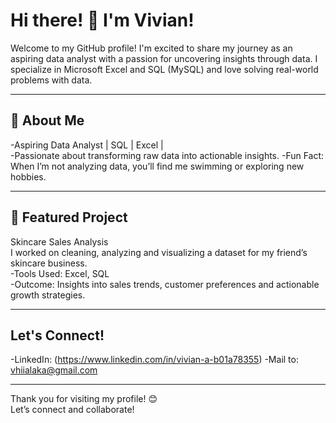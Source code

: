 # Hi there! 👋 I'm Vivian!
Welcome to my GitHub profile! I'm excited to share my journey as an aspiring data analyst with a passion for uncovering insights through data. I specialize in Microsoft Excel and SQL (MySQL) and love solving real-world problems with data.

---

## 🌟 About Me
-Aspiring Data Analyst | SQL | Excel |   
-Passionate about transforming raw data into actionable insights.
-Fun Fact: When I’m not analyzing data, you’ll find me swimming or exploring new hobbies.

---

## 📌 Featured Project
Skincare Sales Analysis  
I worked on cleaning, analyzing and visualizing a dataset for my friend’s skincare business.  
-Tools Used: Excel, SQL  
-Outcome: Insights into sales trends, customer preferences and actionable growth strategies.

---

## Let's Connect!
-LinkedIn: (https://www.linkedin.com/in/vivian-a-b01a78355)
-Mail to: vhiialaka@gmail.com

---

Thank you for visiting my profile! 😊  
Let’s connect and collaborate!
